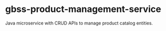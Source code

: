 # gbss-product-management-service
Java microservice with CRUD APIs to manage product catalog entities.
